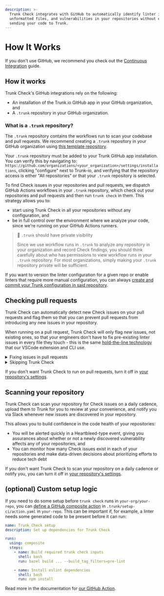 ```yaml
---
description: >-
  Trunk Check integrates with GitHub to automatically identify linter issues,
  unformatted files, and vulnerabilities in your repositories without ever
  sending your code to Trunk.
---
```


# How It Works

If you don't use GitHub, we recommend you check out the [Continuous Integration](../continuous-integration/gitlab-and-other-ci-integration.md) guide.

## How it works

Trunk Check's GitHub integrations rely on the following:

- An installation of the Trunk.io GitHub app in your GitHub organization, and
- A `.trunk` repository in your GitHub organization.

### What is a `.trunk` repository?

The `.trunk` repository contains the workflows run to scan your codebase and pull requests. We recommend creating a `.trunk` repository in your GitHub organization using [this template repository](https://github.com/trunk-io/.trunk-template).

Your `.trunk` repository must be added to your Trunk GitHub app installation. You can verify this by navigating to: `https://github.com/organizations/<your_organization>/settings/installations`, clicking "configure" next to Trunk-io, and verifying that the repository access is either "All repositories" or that your `.trunk` repository is selected.

To find Check issues in your repositories and pull requests, we dispatch GitHub Actions workflows in your `.trunk` repository, which check out your repositories and pull requests and then run `trunk check` in them. This strategy allows you to:

- start using Trunk Check in all your repositories without any configuration, and
- be in full control over the environment where we analyze your code, since we're running on your GitHub Actions runners.

> 🚧 `.trunk` should have private visibility
>
> Since we use workflow runs in `.trunk` to analyze any repository in your organization and record Check findings, you should think carefully about who has permissions to view workflow runs in your `.trunk` repository. For most organizations, simply making your `.trunk` repository private will be sufficient.

If you want to version the linter configuration for a given repo or enable linters that require more manual configuration, you can always [create and commit your Trunk configuration in said repository](../../advanced-setup/cli/init-in-a-git-repo.md#single-player-mode).

## Checking pull requests

Trunk Check can automatically detect new Check issues on your pull requests and flag them so that you can prevent pull requests from introducing any new issues in your repository.

When running on a pull request, Trunk Check will only flag _new_ issues, not existing ones, so that your engineers don't have to fix pre-existing linter issues in every file they touch - this is the same [hold-the-line technology](../..#hold-the-line) that our VSCode extension and CLI use.

<details>

<summary>Fixing issues in pull requests</summary>

To confirm that you've fixed issues identified by Trunk Check before pushing your pull request, just run `trunk check`.

If Trunk continues to identify new Check issues on your PR, first try merging the latest changes from your base branch. When Trunk runs on a PR, it runs on a commit that merges your PR into its base branch, just like GitHub workflows.

If this continues to fail, then run `git checkout refs/pull/<PR number>/merge && trunk check`. This is a reference to the merge commit GitHub creates.

</details>

<details>

<summary>Skipping Trunk Check</summary>

You can include `/trunk skip-check` in the body of a PR description (i.e. the first comment on a given PR) to mark Trunk Check as "skipped". Trunk Check will still run on your PR and report issues, but this will allow the PR to pass a GitHub required status check on `Trunk Check`.

This can be helpful if Check is flagging known issues in a given PR which you don't want to [ignore](../../configuration/ignoring-issues-and-files.md), which if you're doing a large refactor, can come in very handy.

</details>

If you don't want Trunk Check to run on pull requests, turn it off in [your repository's settings](https://app.trunk.io).

## Scanning your repository

Trunk Check can scan your repository for Check issues on a daily cadence, upload them to Trunk for you to review at your convenience, and notify you via Slack whenever new issues are discovered in your repository.

This allows you to build confidence in the code health of your repositories:

- You will be alerted quickly in a Heartbleed-type event, giving you assurances about whether or not a newly discovered vulnerability affects any of your repositories, and
- You can monitor how many Check issues exist in each of your repositories and make data-driven decisions about prioritizing efforts to reduce tech debt

If you don't want Trunk Check to scan your repository on a daily cadence or notify you, you can turn it off in [your repository's settings](https://app.trunk.io).

## (optional) Custom setup logic

If you need to do some setup before `trunk check` runs in `your-org/your-repo`, you can [define a GitHub composite action](https://docs.github.com/en/actions/creating-actions/creating-a-composite-action) in `.trunk/setup-ci/action.yaml` in `your-repo`. This can be important if, for example, a linter needs some generated code to be present before it can run:

```yaml
name: Trunk Check setup
description: Set up dependencies for Trunk Check

runs:
  using: composite
  steps:
    - name: Build required trunk check inputs
      shell: bash
      run: bazel build ... --build_tag_filters=pre-lint

    - name: Install eslint dependencies
      shell: bash
      run: npm install
```

Read more in the documentation for [our GitHub Action](https://github.com/trunk-io/trunk-action#custom-setup).

